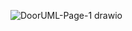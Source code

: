 ![DoorUML-Page-1 drawio](https://github.com/AjayKamath10/DoorUpdated/assets/84276017/f468af3e-96b4-498f-aa9c-dee43367a33c)
